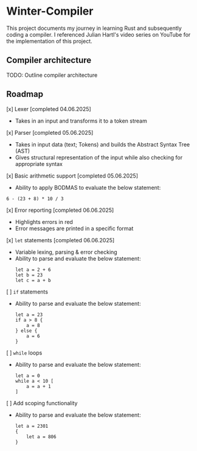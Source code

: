 # Winter-Compiler
This project documents my journey in learning Rust and subsequently coding a compiler. I referenced Julian Hartl's video series on YouTube for the implementation of this project.

## Compiler architecture
TODO: Outline compiler architecture

## Roadmap

[x] Lexer [completed 04.06.2025]
* Takes in an input and transforms it to a token stream

[x] Parser [completed 05.06.2025]
* Takes in input data (text; Tokens) and builds the Abstract Syntax Tree (AST)
* Gives structural representation of the input while also checking for appropriate syntax

[x] Basic arithmetic support [completed 05.06.2025]
* Ability to apply BODMAS to evaluate the below statement:
```
6 - (23 + 8) * 10 / 3
```

[x] Error reporting [completed 06.06.2025]
* Highlights errors in red
* Error messages are printed in a specific format

[x] `let` statements [completed 06.06.2025]
* Variable lexing, parsing & error checking
* Ability to parse and evaluate the below statement:
    ```
    let a = 2 + 6
    let b = 23
    let c = a + b
    ```

[ ] `if` statements
* Ability to parse and evaluate the below statement:
    ```
    let a = 23
    if a > 8 {
        a = 8
    } else {
        a = 6
    }
    ```

[ ] `while` loops
* Ability to parse and evaluate the below statement:
    ```
    let a = 0
    while a < 10 [
        a = a + 1
    ]
    ```

[ ] Add scoping functionality
* Ability to parse and evaluate the below statement:
    ```
    let a = 2301
    {
        let a = 806
    }
    ```